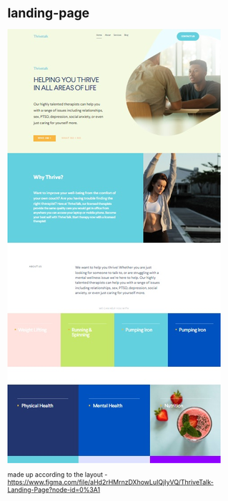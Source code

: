 # landing-page

<img src="https://github.com/gooseisnotabird/landing-page/blob/main/img/sreenshot.jpg" alt="pic">


made up according to the layout - https://www.figma.com/file/aHd2rHMrnzDXhowLuIQjIyVQ/ThriveTalk-Landing-Page?node-id=0%3A1

